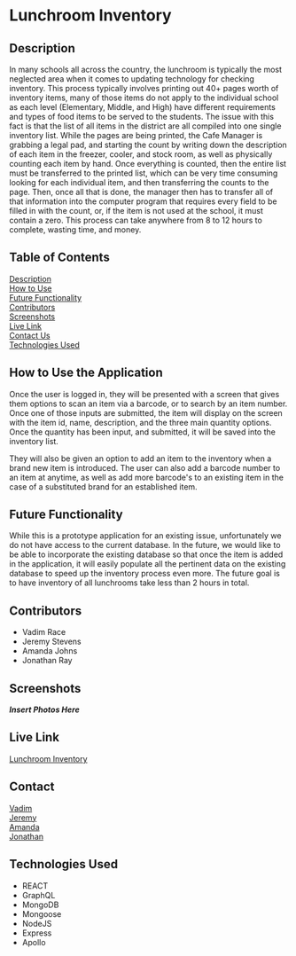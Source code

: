 # Lunchroom Inventory

## Description
In many schools all across the country, the lunchroom is typically the most neglected area when it comes to updating technology for checking inventory.  This process typically involves printing out 40+ pages worth of inventory items, many of those items do not apply to the individual school as each level (Elementary, Middle, and High) have different requirements and types of food items to be served to the students.  The issue with this fact is that the list of all items in the district are all compiled into one single inventory list.  While the pages are being printed, the Cafe Manager is grabbing a legal pad, and starting the count by writing down the description of each item in the freezer, cooler, and stock room, as well as physically counting each item by hand. Once everything is counted, then the entire list must be transferred to the printed list, which can be very time consuming looking for each individual item, and then transferring the counts to the page.  Then, once all that is done, the manager then has to transfer all of that information into the computer program that requires every field to be filled in with the count, or, if the item is not used at the school, it must contain a zero.  This process can take anywhere from 8 to 12 hours to complete, wasting time, and money. 

## Table of Contents
[Description](#description)     
[How to Use](#how-to-use-the-application)  
[Future Functionality](#future-functionality)             
[Contributors](#contributors)     
[Screenshots](#screenshots)     
[Live Link](#live-link)     
[Contact Us](#contact)          
[Technologies Used](#technologies-used)        
     
## How to Use the Application
Once the user is logged in, they will be presented with a screen that gives them options to scan an item via a barcode, or to search by an item number.  Once one of those inputs are submitted, the item will display on the screen with the item id, name, description, and the three main quantity options.  Once the quantity has been input, and submitted, it will be saved into the inventory list.       
          
They will also be given an option to add an item to the inventory when a brand new item is introduced.  The user can also add a barcode number to an item at anytime, as well as add more barcode's to an existing item in the case of a substituted brand for an established item.  

## Future Functionality
While this is a prototype application for an existing issue, unfortunately we do not have access to the current database.  In the future, we would like to be able to incorporate the existing database so that once the item is added in the application, it will easily populate all the pertinent data on the existing database to speed up the inventory process even more.  The future goal is to have inventory of all lunchrooms take less than 2 hours in total.      

## Contributors
* Vadim Race     
* Jeremy Stevens     
* Amanda Johns      
* Jonathan Ray     

## Screenshots
***Insert Photos Here***

## Live Link
[Lunchroom Inventory](https://lunchroominventory.herokuapp.com/)      
## Contact
[Vadim](https://github.com/Git-Vdim-Hub)      
[Jeremy](https://github.com/jeremystevens515)       
[Amanda](https://github.com/MasakiSenpai)      
[Jonathan](https://github.com/jjray84)      

## Technologies Used
* REACT     
* GraphQL     
* MongoDB      
* Mongoose       
* NodeJS      
* Express      
* Apollo       